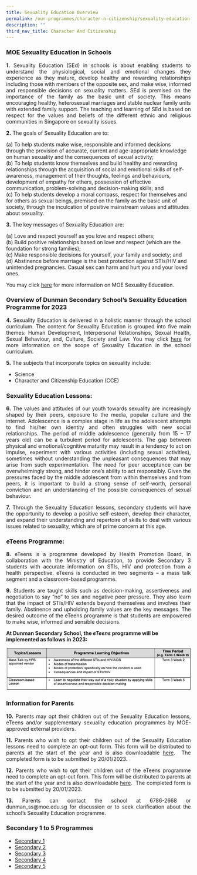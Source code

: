 ```yaml
---
title: Sexuality Education Overview
permalink: /our-programmes/character-n-citizenship/sexuality-education-overview/
description: ""
third_nav_title: Character And Citizenship
---
```

### MOE Sexuality Education in Schools

<p style="text-align: justify;"><b>1.</b> Sexuality Education (SEd) in schools is about enabling students to understand the physiological, social and emotional changes they experience as they mature, develop healthy and rewarding relationships including those with members of the opposite sex, and make wise, informed and responsible decisions on sexuality matters. SEd is premised on the importance of the family as the basic unit of society. This means encouraging healthy, heterosexual marriages and stable nuclear family units with extended family support. The teaching and learning of SEd is based on respect for the values and beliefs of the different ethnic and religious communities in Singapore on sexuality issues.</p>

<p style="text-align: justify;"><b>2.</b> The goals of Sexuality Education are to: </p>

(a) To help students make wise, responsible and informed decisions through the provision of accurate, current and age-appropriate knowledge on human sexuality and the consequences of sexual activity;  
(b)	To help students know themselves and build healthy and rewarding relationships through the acquisition of social and emotional skills of self-awareness, management of their thoughts, feelings and behaviours, development of empathy for others, possession of effective communication, problem-solving and decision-making skills; and  
(c)	To help students develop a moral compass, respect for themselves and for others as sexual beings, premised on the family as the basic unit of society, through the inculcation of positive mainstream values and attitudes about sexuality.

<p style="text-align: justify;"><b>3.</b> The key messages of Sexuality Education are:</p>

(a)	Love and respect yourself as you love and respect others;     
(b)	Build positive relationships based on love and respect (which are the foundation for strong families);  
(c)	Make responsible decisions for yourself, your family and society; and  
(d)	Abstinence before marriage is the best protection against STIs/HIV and unintended pregnancies. Casual sex can harm and hurt you and your loved ones.

You may click [here](https://go.gov.sg/moe-sexuality-education) for more information on MOE Sexuality Education.

### Overview of Dunman Secondary School’s Sexuality Education Programme for 2023

<p style="text-align: justify;"><b>4.</b> Sexuality Education is delivered in a holistic manner through the school curriculum. The content for Sexuality Education is grouped into five main themes: Human Development, Interpersonal Relationships, Sexual Health, Sexual Behaviour, and, Culture, Society and Law. You may click <a href="https://go.gov.sg/moe-sexuality-education-scope">here</a> for more information on the scope of Sexuality Education in the school curriculum.</p>

<p style="text-align: justify;"><b>5.</b> The subjects that incorporate topics on sexuality include:</p>

* Science 
* Character and Citizenship Education (CCE)

### Sexuality Education Lessons:

<p style="text-align: justify;"><b>6.</b> The values and attitudes of our youth towards sexuality are increasingly shaped by their peers, exposure to the media, popular culture and the internet. Adolescence is a complex stage in life as the adolescent attempts to find his/her own identity and often struggles with new social relationships. The period of middle adolescence (generally from 15 – 17 years old) can be a turbulent period for adolescents. The gap between physical and emotional/cognitive maturity may result in a tendency to act on impulse, experiment with various activities (including sexual activities), sometimes without understanding the unpleasant consequences that may arise from such experimentation. The need for peer acceptance can be overwhelmingly strong, and hinder one’s ability to act responsibly.  Given the pressures faced by the middle adolescent from within themselves and from peers, it is important to build a strong sense of self-worth, personal conviction and an understanding of the possible consequences of sexual behaviour.</p>

<p style="text-align: justify;"><b>7.</b> Through the Sexuality Education lessons, secondary students will have the opportunity to develop a positive self-esteem, develop their character, and expand their understanding and repertoire of skills to deal with various issues related to sexuality, which are of prime concern at this age.</p>

### eTeens Programme:

<p style="text-align: justify;"><b>8.</b> eTeens is a programme developed by Health Promotion Board, in collaboration with the Ministry of Education, to provide Secondary 3 students with accurate information on STIs, HIV and protection from a health perspective. eTeens is conducted in two segments – a mass talk segment and a classroom-based programme.</p>

<p style="text-align: justify;"><b>9.</b> Students are taught skills such as decision-making, assertiveness and negotiation to say “no” to sex and negative peer pressure. They also learn that the impact of STIs/HIV extends beyond themselves and involves their family. Abstinence and upholding family values are the key messages. The desired outcome of the eTeens programme is that students are empowered to make wise, informed and sensible decisions.</p>

**At Dunman Secondary School, the _eTeens_ programme will be implemented as follows in 2023:**

![](/images/Department%20Photos/Character%20and%20Citizenship/eTeens.png)

### Information for Parents

<p style="text-align: justify;"><b>10.</b> Parents may opt their children out of the Sexuality Education lessons, eTeens and/or supplementary sexuality education programmes by MOE-approved external providers. </p>

<p style="text-align: justify;"><b>11.</b> Parents who wish to opt their children out of the Sexuality Education lessons need to complete an opt-out form. This form will be distributed to parents at the start of the year and is also downloadable <a href="/files/Student%20Development%20Programme/AnnexA2023.pdf">here</a>.  The completed form is to be submitted by 20/01/2023.</p>

<p style="text-align: justify;"><b>12.</b> Parents who wish to opt their children out of the eTeens programme need to complete an opt-out form. This form will be distributed to parents at the start of the year and is also downloadable <a href="/files/Student%20Development%20Programme/AnnexB2023.pdf">here</a>.  The completed form is to be submitted by 20/01/2023.</p>

<p style="text-align: justify;"><b>13.</b> Parents can contact the school at 6786-2668 or dunman_ss@moe.edu.sg for discussion or to seek clarification about the school’s Sexuality Education programme.</p>

### Secondary 1 to 5 Programmes

* [Secondary 1](/sexuality-education/secondary-1/)
* [Secondary 2](/sexuality-education/secondary-2/)
* [Secondary 3](/sexuality-education/secondary-3/)
* [Secondary 4](/sexuality-education/secondary-4/)
* [Secondary 5](/sexuality-education/secondary-5/)